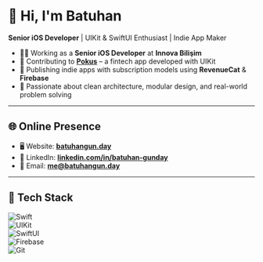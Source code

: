 # 👋 Hi, I'm Batuhan

**Senior iOS Developer** | UIKit & SwiftUI Enthusiast | Indie App Maker

- 🧑‍💻 Working as a **Senior iOS Developer** at **Innova Bilişim**  
- 🚀 Contributing to **[Pokus](https://pokus.com.tr/)** – a fintech app developed with UIKit  
- 📱 Publishing indie apps with subscription models using **RevenueCat** & **Firebase**  
- 🧠 Passionate about clean architecture, modular design, and real-world problem solving  

---

## 🌐 Online Presence

- 🖥️ Website: [**batuhangun.day**](https://batuhangun.day)  
- 💼 LinkedIn: [**linkedin.com/in/batuhan-gunday**](https://www.linkedin.com/in/batuhangnday/)  
- 📩 Email: [**me@batuhangun.day**](mailto:me@batuhangun.day)

---

## 🔧 Tech Stack

![Swift](https://img.shields.io/badge/-Swift-FA7343?logo=swift&logoColor=white&style=flat)  
![UIKit](https://img.shields.io/badge/-UIKit-000000?logo=apple&logoColor=white&style=flat)  
![SwiftUI](https://img.shields.io/badge/-SwiftUI-2C2C2E?logo=swift&logoColor=white&style=flat)  
![Firebase](https://img.shields.io/badge/-Firebase-FFCA28?logo=firebase&logoColor=white&style=flat)  
![Git](https://img.shields.io/badge/-Git-F05032?logo=git&logoColor=white&style=flat)

<!--
## 📊 GitHub Stats
<p align="left">
  <img src="https://github-readme-stats.vercel.app/api?username=BatuhanGnday&show_icons=true&theme=github_dark" width="48%" />
  <img src="https://github-readme-streak-stats.herokuapp.com?user=BatuhanGnday&theme=github-dark&date_format=M%20j%5B%2C%20Y%5D" width="48%" />
</p>
-->
